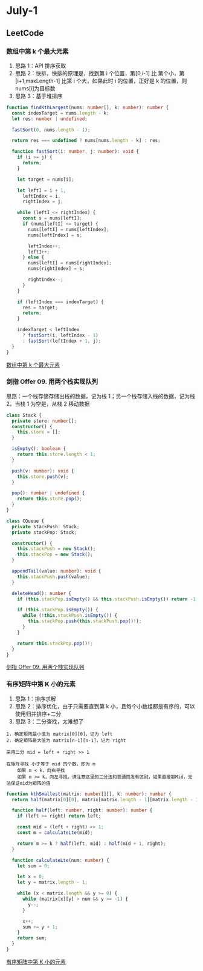 # July-1

## LeetCode

### 数组中第 k 个最大元素

1. 思路 1：API 排序获取
2. 思路 2：快排，快排的原理是，找到第 i 个位置，第[0,i-1] 比 第个小，第[i+1,maxLength-1] 比第 i 个大，如果此时 i 的位置，正好是 k 的位置，则 nums[i]为目标数
3. 思路 3：基于堆排序

```typescript
function findKthLargest(nums: number[], k: number): number {
  const indexTarget = nums.length - k;
  let res: number | undefined;

  fastSort(0, nums.length - 1);

  return res === undefined ? nums[nums.length - k] : res;

  function fastSort(i: number, j: number): void {
    if (i >= j) {
      return;
    }

    let target = nums[i];

    let leftI = i + 1,
      leftIndex = i,
      rightIndex = j;

    while (leftI <= rightIndex) {
      const s = nums[leftI];
      if (nums[leftI] <= target) {
        nums[leftI] = nums[leftIndex];
        nums[leftIndex] = s;

        leftIndex++;
        leftI++;
      } else {
        nums[leftI] = nums[rightIndex];
        nums[rightIndex] = s;

        rightIndex--;
      }
    }

    if (leftIndex === indexTarget) {
      res = target;
      return;
    }

    indexTarget < leftIndex
      ? fastSort(i, leftIndex - 1)
      : fastSort(leftIndex + 1, j);
  }
}
```

[数组中第 k 个最大元素](https://leetcode-cn.com/problems/kth-largest-element-in-an-array/)

### 剑指 Offer 09. 用两个栈实现队列

思路：一个栈存储存储出栈的数据，记为栈 1；另一个栈存储入栈的数据，记为栈 2。当栈 1 为空是，从栈 2 移动数据

```typescript
class Stack {
  private store: number[];
  constructor() {
    this.store = [];
  }

  isEmpty(): boolean {
    return this.store.length < 1;
  }

  push(v: number): void {
    this.store.push(v);
  }

  pop(): number | undefined {
    return this.store.pop();
  }
}

class CQueue {
  private stackPush: Stack;
  private stackPop: Stack;

  constructor() {
    this.stackPush = new Stack();
    this.stackPop = new Stack();
  }

  appendTail(value: number): void {
    this.stackPush.push(value);
  }

  deleteHead(): number {
    if (this.stackPop.isEmpty() && this.stackPush.isEmpty()) return -1;

    if (this.stackPop.isEmpty()) {
      while (!this.stackPush.isEmpty()) {
        this.stackPop.push(this.stackPush.pop()!);
      }
    }

    return this.stackPop.pop()!;
  }
}
```

[剑指 Offer 09. 用两个栈实现队列](https://leetcode-cn.com/problems/yong-liang-ge-zhan-shi-xian-dui-lie-lcof/)

### 有序矩阵中第 K 小的元素

1. 思路 1：排序求解
2. 思路 2：排序优化，由于只需要直到第 k 小，且每个小数组都是有序的，可以使用归并排序+二分
3. 思路 3：二分查找，太难想了

```text
1. 确定矩阵最小值为 matrix[0][0]，记为 left
2. 确定矩阵最大值为 matrix[n-1][n-1]，记为 right

采用二分 mid = left + right >> 1

在矩阵寻找 小于等于 mid 的个数，即为 m
    如果 m < k，向右寻找
    如果 m >= k，向左寻找，请注意这里的二分法和普通而发有区别，如果直接取Mid，无法保证mid为矩阵的值
```

```typescript
function kthSmallest(matrix: number[][], k: number): number {
  return half(matrix[0][0], matrix[matrix.length - 1][matrix.length - 1]);

  function half(left: number, right: number): number {
    if (left >= right) return left;

    const mid = (left + right) >> 1;
    const m = calculateLte(mid);

    return m >= k ? half(left, mid) : half(mid + 1, right);
  }

  function calculateLte(num: number) {
    let sum = 0;

    let x = 0;
    let y = matrix.length - 1;

    while (x < matrix.length && y >= 0) {
      while (matrix[x][y] > num && y >= -1) {
        y--;
      }

      x++;
      sum += y + 1;
    }
    return sum;
  }
}
```

[有序矩阵中第 K 小的元素](https://leetcode-cn.com/problems/kth-smallest-element-in-a-sorted-matrix/)
